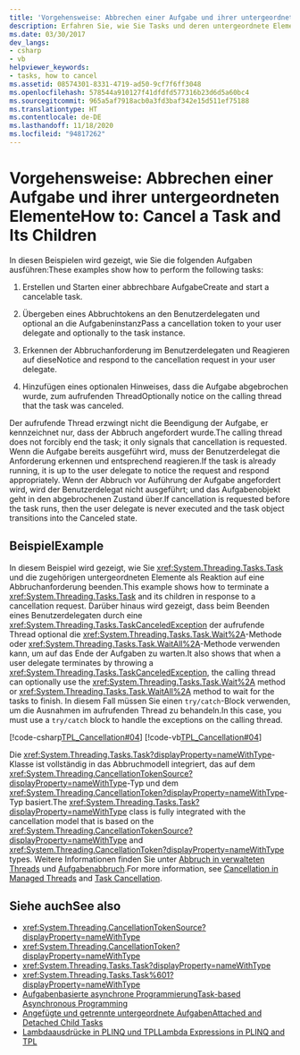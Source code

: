```yaml
---
title: 'Vorgehensweise: Abbrechen einer Aufgabe und ihrer untergeordneten Elemente'
description: Erfahren Sie, wie Sie Tasks und deren untergeordnete Elemente in .NET abbrechen. In den gezeigten Beispielen werden die Schritte von der Erstellung eines abbrechbaren Tasks bis hin zur Benachrichtigung über den Abbruch des Tasks beschrieben.
ms.date: 03/30/2017
dev_langs:
- csharp
- vb
helpviewer_keywords:
- tasks, how to cancel
ms.assetid: 08574301-8331-4719-ad50-9cf7f6ff3048
ms.openlocfilehash: 578544a910127f41dfdfd577316b23d6d5a60bc4
ms.sourcegitcommit: 965a5af7918acb0a3fd3baf342e15d511ef75188
ms.translationtype: HT
ms.contentlocale: de-DE
ms.lasthandoff: 11/18/2020
ms.locfileid: "94817262"
---
```

# <a name="how-to-cancel-a-task-and-its-children"></a><span data-ttu-id="9e114-104">Vorgehensweise: Abbrechen einer Aufgabe und ihrer untergeordneten Elemente</span><span class="sxs-lookup"><span data-stu-id="9e114-104">How to: Cancel a Task and Its Children</span></span>
<span data-ttu-id="9e114-105">In diesen Beispielen wird gezeigt, wie Sie die folgenden Aufgaben ausführen:</span><span class="sxs-lookup"><span data-stu-id="9e114-105">These examples show how to perform the following tasks:</span></span>  
  
1. <span data-ttu-id="9e114-106">Erstellen und Starten einer abbrechbare Aufgabe</span><span class="sxs-lookup"><span data-stu-id="9e114-106">Create and start a cancelable task.</span></span>  
  
2. <span data-ttu-id="9e114-107">Übergeben eines Abbruchtokens an den Benutzerdelegaten und optional an die Aufgabeninstanz</span><span class="sxs-lookup"><span data-stu-id="9e114-107">Pass a cancellation token to your user delegate and optionally to the task instance.</span></span>  
  
3. <span data-ttu-id="9e114-108">Erkennen der Abbruchanforderung im Benutzerdelegaten und Reagieren auf diese</span><span class="sxs-lookup"><span data-stu-id="9e114-108">Notice and respond to the cancellation request in your user delegate.</span></span>  
  
4. <span data-ttu-id="9e114-109">Hinzufügen eines optionalen Hinweises, dass die Aufgabe abgebrochen wurde, zum aufrufenden Thread</span><span class="sxs-lookup"><span data-stu-id="9e114-109">Optionally notice on the calling thread that the task was canceled.</span></span>  
  
 <span data-ttu-id="9e114-110">Der aufrufende Thread erzwingt nicht die Beendigung der Aufgabe, er kennzeichnet nur, dass der Abbruch angefordert wurde.</span><span class="sxs-lookup"><span data-stu-id="9e114-110">The calling thread does not forcibly end the task; it only signals that cancellation is requested.</span></span> <span data-ttu-id="9e114-111">Wenn die Aufgabe bereits ausgeführt wird, muss der Benutzerdelegat die Anforderung erkennen und entsprechend reagieren.</span><span class="sxs-lookup"><span data-stu-id="9e114-111">If the task is already running, it is up to the user delegate to notice the request and respond appropriately.</span></span> <span data-ttu-id="9e114-112">Wenn der Abbruch vor Auführung der Aufgabe angefordert wird, wird der Benutzerdelegat nicht ausgeführt; und das Aufgabenobjekt geht in den abgebrochenen Zustand über.</span><span class="sxs-lookup"><span data-stu-id="9e114-112">If cancellation is requested before the task runs, then the user delegate is never executed and the task object transitions into the Canceled state.</span></span>  
  
## <a name="example"></a><span data-ttu-id="9e114-113">Beispiel</span><span class="sxs-lookup"><span data-stu-id="9e114-113">Example</span></span>  
 <span data-ttu-id="9e114-114">In diesem Beispiel wird gezeigt, wie Sie <xref:System.Threading.Tasks.Task> und die zugehörigen untergeordneten Elemente als Reaktion auf eine Abbruchanforderung beenden.</span><span class="sxs-lookup"><span data-stu-id="9e114-114">This example shows how to terminate a <xref:System.Threading.Tasks.Task> and its children in response to a cancellation request.</span></span> <span data-ttu-id="9e114-115">Darüber hinaus wird gezeigt, dass beim Beenden eines Benutzerdelegaten durch eine <xref:System.Threading.Tasks.TaskCanceledException> der aufrufende Thread optional die <xref:System.Threading.Tasks.Task.Wait%2A>-Methode oder <xref:System.Threading.Tasks.Task.WaitAll%2A>-Methode verwenden kann, um auf das Ende der Aufgaben zu warten.</span><span class="sxs-lookup"><span data-stu-id="9e114-115">It also shows that when a user delegate terminates by throwing a <xref:System.Threading.Tasks.TaskCanceledException>, the calling thread can optionally use the <xref:System.Threading.Tasks.Task.Wait%2A> method or <xref:System.Threading.Tasks.Task.WaitAll%2A> method to wait for the tasks to finish.</span></span> <span data-ttu-id="9e114-116">In diesem Fall müssen Sie einen `try/catch`-Block verwenden, um die Ausnahmen im aufrufenden Thread zu behandeln.</span><span class="sxs-lookup"><span data-stu-id="9e114-116">In this case, you must use a `try/catch` block to handle the exceptions on the calling thread.</span></span>  
  
 [!code-csharp[TPL_Cancellation#04](../../../samples/snippets/csharp/VS_Snippets_Misc/tpl_cancellation/cs/cancel1.cs#04)]
 [!code-vb[TPL_Cancellation#04](../../../samples/snippets/visualbasic/VS_Snippets_Misc/tpl_cancellation/vb/cancel1.vb#04)]  
  
 <span data-ttu-id="9e114-117">Die <xref:System.Threading.Tasks.Task?displayProperty=nameWithType>-Klasse ist vollständig in das Abbruchmodell integriert, das auf dem <xref:System.Threading.CancellationTokenSource?displayProperty=nameWithType>-Typ und dem <xref:System.Threading.CancellationToken?displayProperty=nameWithType>-Typ basiert.</span><span class="sxs-lookup"><span data-stu-id="9e114-117">The <xref:System.Threading.Tasks.Task?displayProperty=nameWithType> class is fully integrated with the cancellation model that is based on the <xref:System.Threading.CancellationTokenSource?displayProperty=nameWithType> and <xref:System.Threading.CancellationToken?displayProperty=nameWithType> types.</span></span> <span data-ttu-id="9e114-118">Weitere Informationen finden Sie unter [Abbruch in verwalteten Threads](../threading/cancellation-in-managed-threads.md) und [Aufgabenabbruch](task-cancellation.md).</span><span class="sxs-lookup"><span data-stu-id="9e114-118">For more information, see [Cancellation in Managed Threads](../threading/cancellation-in-managed-threads.md) and [Task Cancellation](task-cancellation.md).</span></span>  
  
## <a name="see-also"></a><span data-ttu-id="9e114-119">Siehe auch</span><span class="sxs-lookup"><span data-stu-id="9e114-119">See also</span></span>

- <xref:System.Threading.CancellationTokenSource?displayProperty=nameWithType>
- <xref:System.Threading.CancellationToken?displayProperty=nameWithType>
- <xref:System.Threading.Tasks.Task?displayProperty=nameWithType>
- <xref:System.Threading.Tasks.Task%601?displayProperty=nameWithType>
- [<span data-ttu-id="9e114-120">Aufgabenbasierte asynchrone Programmierung</span><span class="sxs-lookup"><span data-stu-id="9e114-120">Task-based Asynchronous Programming</span></span>](task-based-asynchronous-programming.md)
- [<span data-ttu-id="9e114-121">Angefügte und getrennte untergeordnete Aufgaben</span><span class="sxs-lookup"><span data-stu-id="9e114-121">Attached and Detached Child Tasks</span></span>](attached-and-detached-child-tasks.md)
- [<span data-ttu-id="9e114-122">Lambdaausdrücke in PLINQ und TPL</span><span class="sxs-lookup"><span data-stu-id="9e114-122">Lambda Expressions in PLINQ and TPL</span></span>](lambda-expressions-in-plinq-and-tpl.md)
